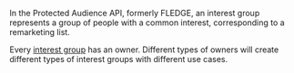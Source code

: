 In the Protected Audience API, formerly FLEDGE, an interest group represents a group of people with a common interest, corresponding to a remarketing list.

Every [interest group](/docs/privacy-sandbox/fledge/#what-is-an-interest-group:~:text=Sandbox%20glossary.-,What,-is%20an%20interest) has an owner. Different types of owners will create different types of interest groups with different use cases.